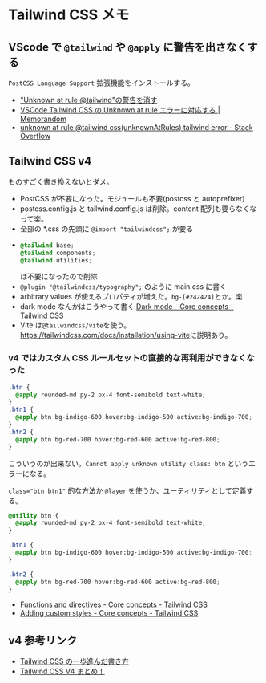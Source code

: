 # Tailwind CSS メモ

## VScode で `@tailwind` や `@apply` に警告を出さなくする

`PostCSS Language Support` 拡張機能をインストールする。

- ["Unknown at rule @tailwind"の警告を消す](https://zenn.dev/somahc/articles/20a041eabb9d17)
- [VSCode Tailwind CSS の Unknown at rule エラーに対応する | Memorandom](https://memorandom.whitepenguins.com/posts/tailwind-atmark-error/)
- [unknown at rule @tailwind css(unknownAtRules) tailwind error - Stack Overflow](https://stackoverflow.com/questions/76776910/unknown-at-rule-tailwind-cssunknownatrules-tailwind-error)

## Tailwind CSS v4

ものすごく書き換えないとダメ。

- PostCSS が不要になった。モジュールも不要(postcss と autoprefixer)
- postcss.config.js と tailwind.config.js は削除。content 配列も要らなくなって楽。
- 全部の \*.css の先頭に `@import "tailwindcss";` が要る
- ```css
  @tailwind base;
  @tailwind components;
  @tailwind utilities;
  ```
  は不要になったので削除
- `@plugin "@tailwindcss/typography";` のように main.css に書く
- arbitrary values が使えるプロパティが増えた。`bg-[#242424]`とか。楽
- dark mode なんかはこうやって書く [Dark mode - Core concepts - Tailwind CSS](https://tailwindcss.com/docs/dark-mode#toggling-dark-mode-manually)
- Vite は`@tailwindcss/vite`を使う。<https://tailwindcss.com/docs/installation/using-vite>に説明あり。

### v4 ではカスタム CSS ルールセットの直接的な再利用ができなくなった

```css
.btn {
  @apply rounded-md py-2 px-4 font-semibold text-white;
}
.btn1 {
  @apply btn bg-indigo-600 hover:bg-indigo-500 active:bg-indigo-700;
}
.btn2 {
  @apply btn bg-red-700 hover:bg-red-600 active:bg-red-800;
}
```

こういうのが出来ない。`Cannot apply unknown utility class: btn` というエラーになる。

`class="btn btn1"` 的な方法か `@layer` を使うか、ユーティリティとして定義する。

```css
@utility btn {
  @apply rounded-md py-2 px-4 font-semibold text-white;
}

.btn1 {
  @apply btn bg-indigo-600 hover:bg-indigo-500 active:bg-indigo-700;
}

.btn2 {
  @apply btn bg-red-700 hover:bg-red-600 active:bg-red-800;
}
```

- [Functions and directives - Core concepts - Tailwind CSS](https://tailwindcss.com/docs/functions-and-directives#utility-directive)
- [Adding custom styles - Core concepts - Tailwind CSS](https://tailwindcss.com/docs/adding-custom-styles#adding-custom-utilities)

## v4 参考リンク

- [Tailwind CSS の一歩進んだ書き方](https://zenn.dev/ixkaito/articles/advanced-tailwindcss)
- [Tailwind CSS V4 まとめ！](https://zenn.dev/miz_dev/articles/tailwind-css-v4)

